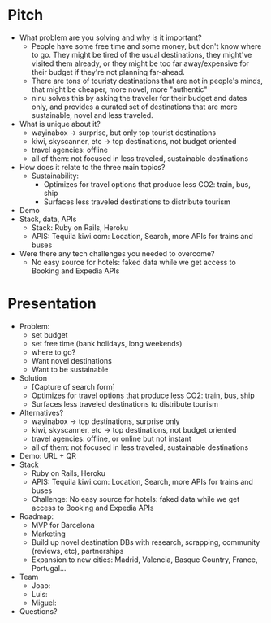 # Pitch
* What problem are you solving and why is it important?
  * People have some free time and some money, but don't know where to go. They might be tired of the usual destinations, they might've visited them already, or they might be too far away/expensive for their budget if they're not planning far-ahead.
  * There are tons of touristy destinations that are not in people's minds, that might be cheaper, more novel, more "authentic"
  * ninu solves this by asking the traveler for their budget and dates only, and provides a curated set of destinations that are more sustainable, novel and less traveled.
* What is unique about it?
  * wayinabox -> surprise, but only top tourist destinations
  * kiwi, skyscanner, etc -> top destinations, not budget oriented
  * travel agencies: offline
  * all of them: not focused in less traveled, sustainable destinations
* How does it relate to the three main topics?
  * Sustainability:
    * Optimizes for travel options that produce less CO2: train, bus, ship
    * Surfaces less traveled destinations to distribute tourism
* Demo
* Stack, data, APIs
  * Stack: Ruby on Rails, Heroku
  * APIS: Tequila kiwi.com: Location, Search, more APIs for trains and buses
* Were there any tech challenges you needed to overcome?
  * No easy source for hotels: faked data while we get access to Booking and Expedia APIs

# Presentation
* Problem:
  * set budget
  * set free time (bank holidays, long weekends)
  * where to go?
  * Want novel destinations
  * Want to be sustainable
* Solution
  * [Capture of search form]
  * Optimizes for travel options that produce less CO2: train, bus, ship
  * Surfaces less traveled destinations to distribute tourism
* Alternatives?  
  * wayinabox -> top destinations, surprise only
  * kiwi, skyscanner, etc -> top destinations, not budget oriented
  * travel agencies: offline, or online but not instant
  * all of them: not focused in less traveled, sustainable destinations
* Demo: URL + QR
* Stack
  * Ruby on Rails, Heroku
  * APIS: Tequila kiwi.com: Location, Search, more APIs for trains and buses
  * Challenge: No easy source for hotels: faked data while we get access to Booking and Expedia APIs
* Roadmap:
  * MVP for Barcelona
  * Marketing
  * Build up novel destination DBs with research, scrapping, community (reviews, etc), partnerships
  * Expansion to new cities: Madrid, Valencia, Basque Country, France, Portugal…
* Team
  * Joao:
  * Luis:
  * Miguel:
* Questions?
